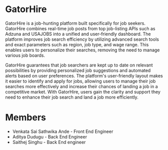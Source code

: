 # GatorHire

GatorHire is a job-hunting platform built specifically for job seekers. GatorHire combines real-time job posts from top job-listing APIs such as Adzuna and USAJOBS into a unified and user-friendly dashboard. The platform improves job search efficiency by utilizing advanced search tools and exact parameters such as region, job type, and wage range. This enables users to personalize their searches, removing the need to manage various job boards.

GatorHire guarantees that job searchers are kept up to date on relevant possibilities by providing personalized job suggestions and automated alerts based on user preferences. The platform's user-friendly layout makes it easier to identify and apply for jobs, allowing users to manage their job searches more effectively and increase their chances of landing a job in a competitive market. With GatorHire, users gain the clarity and support they need to enhance their job search and land a job more efficiently.

# Members
- Venkata Sai Sathwika Ande - Front End Engineer 
- Aditya Dudugu - Back End Engineer
- Saithej Singhu - Back End engineer
